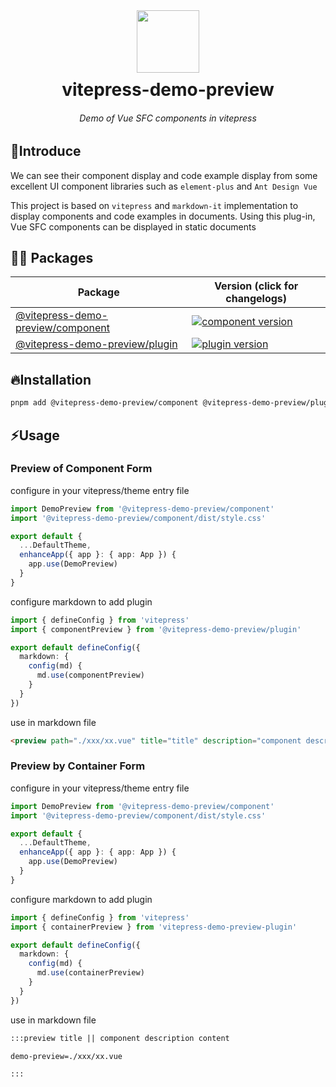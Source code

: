 <div align="center">
  <img src="https://s1.328888.xyz/2022/08/24/wDqX7.png" width="100" />
	<h1 style="margin:10px">vitepress-demo-preview</h1>
	<h6 align="center">Demo of Vue SFC components in vitepress</h6>
</div>

## 🎉Introduce

We can see their component display and code example display from some excellent UI component libraries such as `element-plus` and `Ant Design Vue`

This project is based on `vitepress` and `markdown-it` implementation to display components and code examples in documents. Using this plug-in, Vue SFC components can be displayed in static documents

## 🏄‍♂️ Packages

| Package                                                 | Version (click for changelogs)                                                                                      |
| ------------------------------------------------------- | ------------------------------------------------------------------------------------------------------------------- |
| [@vitepress-demo-preview/component](packages/component) | [![component version](https://badgen.net/npm/v/@vitepress-demo-preview/component)](packages/component/CHANGELOG.md) |
| [@vitepress-demo-preview/plugin](packages/plugin)       | [![plugin version](https://badgen.net/npm/v/@vitepress-demo-preview/plugin)](packages/plugin/CHANGELOG.md)          |

## 🔥Installation

```sh
pnpm add @vitepress-demo-preview/component @vitepress-demo-preview/plugin
```

## ⚡Usage

### Preview of Component Form

configure in your vitepress/theme entry file

```ts
import DemoPreview from '@vitepress-demo-preview/component'
import '@vitepress-demo-preview/component/dist/style.css'

export default {
  ...DefaultTheme,
  enhanceApp({ app }: { app: App }) {
    app.use(DemoPreview)
  }
}
```

configure markdown to add plugin

```ts
import { defineConfig } from 'vitepress'
import { componentPreview } from '@vitepress-demo-preview/plugin'

export default defineConfig({
  markdown: {
    config(md) {
      md.use(componentPreview)
    }
  }
})
```

use in markdown file

```md
<preview path="./xxx/xx.vue" title="title" description="component description content"></preview>
```

### Preview by Container Form

configure in your vitepress/theme entry file

```ts
import DemoPreview from '@vitepress-demo-preview/component'
import '@vitepress-demo-preview/component/dist/style.css'

export default {
  ...DefaultTheme,
  enhanceApp({ app }: { app: App }) {
    app.use(DemoPreview)
  }
}
```

configure markdown to add plugin

```ts
import { defineConfig } from 'vitepress'
import { containerPreview } from 'vitepress-demo-preview-plugin'

export default defineConfig({
  markdown: {
    config(md) {
      md.use(containerPreview)
    }
  }
})
```

use in markdown file

```md
:::preview title || component description content

demo-preview=./xxx/xx.vue

:::
```

